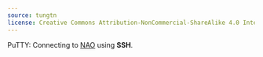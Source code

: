 ```yaml
---
source: tungtn
license: Creative Commons Attribution-NonCommercial-ShareAlike 4.0 International License
---
```

PuTTY: Connecting to [NAO](http://alt.org/nethack/ "nethack.alt.org") using **SSH**.
